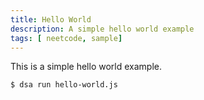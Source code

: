 ```yaml
---
title: Hello World
description: A simple hello world example
tags: [ neetcode, sample]
---
```


This is  a simple hello world example.

```bash
$ dsa run hello-world.js
```